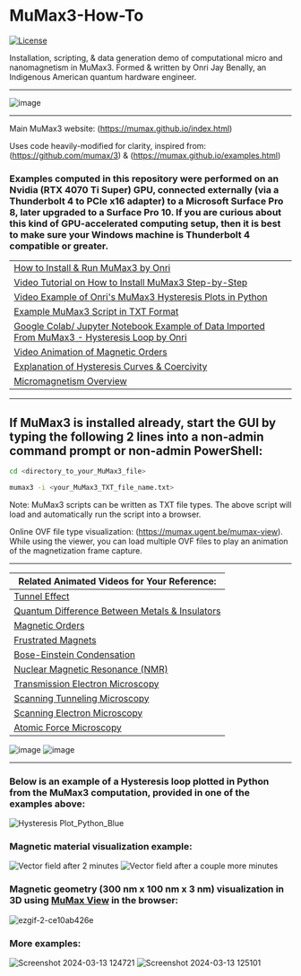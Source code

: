 # MuMax3-How-To

[![License](https://img.shields.io/badge/GNU-General_Public_License_v3.0-green)](https://choosealicense.com/licenses/gpl-3.0/)

Installation, scripting, & data generation demo of computational micro and nanomagnetism in MuMax3. Formed & written by Onri Jay Benally, an Indigenous American quantum hardware engineer.
______________________________________________________________________________________________________________________________________________________
![image](https://github.com/OJB-Quantum/MuMax3-How-To/assets/88035770/4decf8c2-2a28-45b6-8d8d-220401dbfc4f)
______________________________________________________________________________________________________________________________________________________
Main MuMax3 website: (https://mumax.github.io/index.html)

Uses code heavily-modified for clarity, inspired from: (https://github.com/mumax/3) & (https://mumax.github.io/examples.html)

### Examples computed in this repository were performed on an Nvidia (RTX 4070 Ti Super) GPU, connected externally (via a Thunderbolt 4 to PCIe x16 adapter) to a Microsoft Surface Pro 8, later upgraded to a Surface Pro 10. If you are curious about this kind of GPU-accelerated computing setup, then it is best to make sure your Windows machine is Thunderbolt 4 compatible or greater.

||
|-----------|
| [How to Install & Run MuMax3 by Onri](https://github.com/OJB-Quantum/MuMax3-How-To/blob/main/Installing%20and%20Running%20MuMax3%20by%20Onri%20Jay%20Benally.pdf) |
| [Video Tutorial on How to Install MuMax3 Step-by-Step](https://youtu.be/ziGTDgMdPJw) |
| [Video Example of Onri's MuMax3 Hysteresis Plots in Python](https://youtu.be/YCUwEaX9SrI?si=I_m6b0n1USWKunFJ) |
| [Example MuMax3 Script in TXT Format](https://github.com/OJB-Quantum/MuMax3-How-To/blob/main/MuMax3_Hysteresis_Loop_Example.txt) |
| [Google Colab/ Jupyter Notebook Example of Data Imported From MuMax3 - Hysteresis Loop by Onri](https://github.com/OJB-Quantum/MuMax3-How-To/blob/main/Python%20Code_MuMax3%20Data%20Plots/Hysteresis_Loop_Example_2_by_MuMax_Locally_Run.ipynb) |
| [Video Animation of Magnetic Orders](https://youtu.be/X4hEEzAGyhM?si=5Lpkqnvpjs6UKjUY) |
| [Explanation of Hysteresis Curves & Coercivity](https://youtu.be/rGgKK3-wep4?si=bQ1aQ5gz3IZlJ2Qt) |
| [Micromagnetism Overview](http://micromagnetics.org/micromagnetism/) |
______________________________________________________________________________________________________________________________________________________
## If MuMax3 is installed already, start the GUI by typing the following 2 lines into a non-admin command prompt or non-admin PowerShell:
```bash
cd <directory_to_your_MuMax3_file>
```
```bash
mumax3 -i <your_MuMax3_TXT_file_name.txt>
```

Note: MuMax3 scripts can be written as TXT file types. The above script will load and automatically run the script into a browser.

Online OVF file type visualization: (https://mumax.ugent.be/mumax-view). While using the viewer, you can load multiple OVF files to play an animation of the magnetization frame capture.
________________________________________________________________________________________________________________________________________________________
| Related Animated Videos for Your Reference: |
|-|
| [Tunnel Effect](https://youtu.be/K64Tv2mK5h4?si=9P3WnPEtGvCPyy1s) |
| [Quantum Difference Between Metals & Insulators](https://youtu.be/LNsSS6Id6bM?si=rk0qwzyc2x036CXy) |
| [Magnetic Orders](https://youtu.be/X4hEEzAGyhM?si=9Lt-4U0Z2nVeSGp7) |
| [Frustrated Magnets](https://youtu.be/HTzFYQCOCx0?si=UB9GK19gj967gb5U) |
| [Bose-Einstein Condensation](https://youtu.be/shdLjIkRaS8?si=uKuxmS7PEBuRptUd) |
| [Nuclear Magnetic Resonance (NMR)](https://youtu.be/4p2BH5DxUiM?si=wW2u7YFqoVFIfMSJ) |
| [Transmission Electron Microscopy](https://youtu.be/fQJYuTpK8Fs?si=aTpBlV4WxlvRcKhf) |
| [Scanning Tunneling Microscopy](https://youtu.be/HE2yE8SvHmA?si=CzMbPtEAd0B_mjR4) |
| [Scanning Electron Microscopy](https://youtu.be/uQ1gCIkCbIQ?si=2sQTR0ysf4g0Db6i) |
| [Atomic Force Microscopy](https://youtu.be/8gCf1sEn0UU?si=qyQy7vogkqV6WotF) |

![image](https://github.com/user-attachments/assets/9f594b41-d9a4-485e-a60b-5aed81b28257)
![image](https://github.com/user-attachments/assets/590586b3-3b3d-45dc-8a68-e5fd83b2119e)

________________________________________________________________________________________________________________________________________________________
### Below is an example of a Hysteresis loop plotted in Python from the MuMax3 computation, provided in one of the examples above:
![Hysteresis Plot_Python_Blue](https://github.com/OJB-Quantum/MuMax3-How-To/assets/88035770/9df5d4aa-7bf2-439f-a7d6-d9862b5a283f)

### Magnetic material visualization example:
![Vector field after 2 minutes](https://github.com/OJB-Quantum/MuMax3-How-To/assets/88035770/30d1d710-f5a2-48e2-9b01-9162b3aedf91) ![Vector field after a couple more minutes](https://github.com/OJB-Quantum/MuMax3-How-To/assets/88035770/5eb4bf8a-cb1b-48c6-a422-6b3b72010f8f)

### Magnetic geometry (300 nm x 100 nm x 3 nm) visualization in 3D using [MuMax View](https://mumax.ugent.be/mumax-view) in the browser:
![ezgif-2-ce10ab426e](https://github.com/OJB-Quantum/MuMax3-How-To/assets/88035770/40d7ff7a-e8bb-4438-9cd8-eeff2aa36a89)

### More examples:
![Screenshot 2024-03-13 124721](https://github.com/OJB-Quantum/MuMax3-How-To/assets/88035770/4f6f514b-a03d-4e99-861a-53e36d6196f9)
![Screenshot 2024-03-13 125101](https://github.com/OJB-Quantum/MuMax3-How-To/assets/88035770/a583f8b5-8fa5-4ee7-8e5c-7163c567cb28)

